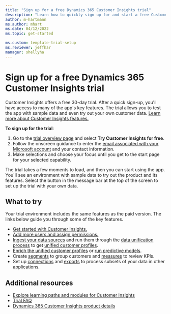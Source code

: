 ```yaml
---
title: "Sign up for a free Dynamics 365 Customer Insights trial"
description: "Learn how to quickly sign up for and start a free Customer Insights trial. Explore the app and find additional learning resources."
author: m-hartmann
ms.author: mhart
ms.date: 04/12/2022
ms.topic: get-started

ms.custom: template-trial-setup 
ms.reviewer: jeffhar
manager: shellyha
---
```


# Sign up for a free Dynamics 365 Customer Insights trial

Customer Insights offers a free 30-day trial. After a quick sign-up, you'll have access to many of the app's key features. The trial allows you to test the app with sample data and even try out your own customer data. [Learn more about Customer Insights features.](overview.md)

**To sign up for the trial**:

1. Go to the [trial overview page](https://dynamics.microsoft.com/ai/customer-insights/) and select **Try Customer Insights for free**.
1. Follow the onscreen guidance to enter the [email associated with your Microsoft account](https://support.microsoft.com/windows/what-is-a-microsoft-account-4a7c48e9-ff5a-e9c6-5a5c-1a57d66c3bfa) and your contact information.
1. Make selections and choose your focus until you get to the start page for your selected capability.

The trial takes a few moments to load, and then you can start using the app. You'll see an environment with sample data to try out the product and its features. Select the button in the message bar at the top of the screen to set up the trial with your own data.

## What to try

Your trial environment includes the same features as the paid version. The links below guide you through some of the key features.

- [Get started with Customer Insights.](get-started.md)
- [Add more users and assign permissions.](permissions.md)
- [Ingest your data sources](data-sources.md) and run them through the [data unification process](data-unification.md) to get [unified customer profiles](customer-profiles.md).
- [Enrich the unified customer profiles](enrichment-hub.md) or [run predictive models](predictions-overview.md).
- Create [segments](segments.md) to group customers and [measures](measures.md) to review KPIs.
- Set up [connections](connections.md) and [exports](export-manage.md) to process subsets of your data in other applications.

## Additional resources

- [Explore learning paths and modules for Customer Insights](/training/browse/?products=dynamics-cust-insights)
- [Trial FAQ](trial-faq.md)
- [Dynamics 365 Customer Insights product details](https://dynamics.microsoft.com/ai/customer-insights/)
